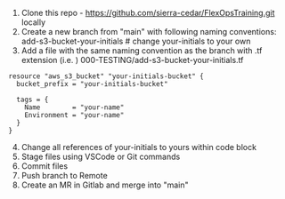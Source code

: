 1. Clone this repo - https://github.com/sierra-cedar/FlexOpsTraining.git locally
2. Create a new branch from "main" with following naming conventions:  add-s3-bucket-your-initials # change your-initials to your own
3. Add a file with the same naming convention as the branch with .tf extension (i.e. ) 000-TESTING/add-s3-bucket-your-initials.tf
```
resource "aws_s3_bucket" "your-initials-bucket" {
  bucket_prefix = "your-initials-bucket"

  tags = {
    Name        = "your-name"
    Environment = "your-name"
  }
}
```
4.  Change all references of your-initials to yours within code block
5. Stage files using VSCode or Git commands
6. Commit files
7. Push branch to Remote
8. Create an MR in Gitlab and merge into "main"
